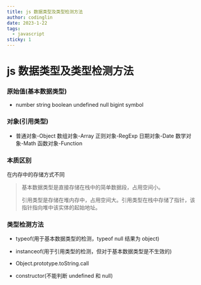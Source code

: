 ```yaml
---
title: js 数据类型及类型检测方法
author: codinglin
date: 2023-1-22
tags:
  - javascript
sticky: 1
---
```


# js 数据类型及类型检测方法

### 原始值(基本数据类型)

- number string boolean undefined null bigint symbol

### 对象(引用类型)

- 普通对象-Object 数组对象-Array 正则对象-RegExp 日期对象-Date 数学对象-Math 函数对象-Function

### 本质区别

在内存中的存储方式不同

> 基本数据类型是直接存储在栈中的简单数据段，占用空间小。
>
> 引用类型是存储在堆内存中，占用空间大。引用类型在栈中存储了指针，该指针指向堆中该实体的起始地址。

### 类型检测方法

- typeof(用于基本数据类型的检测，typeof null 结果为 object)

- instanceof(用于引用类型的检测，但对于基本数据类型是不生效的)

- Object.prototype.toString.call

- constructor(不能判断 undefined 和 null)
